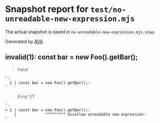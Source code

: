 # Snapshot report for `test/no-unreadable-new-expression.mjs`

The actual snapshot is saved in `no-unreadable-new-expression.mjs.snap`.

Generated by [AVA](https://avajs.dev).

## invalid(1): const bar = new Foo().getBar();

> Input

    `␊
      1 | const bar = new Foo().getBar();␊
    `

> Error 1/1

    `␊
    > 1 | const bar = new Foo().getBar();␊
        |             ^^^^^^^^^ Disallow unreadable new expression␊
    `
